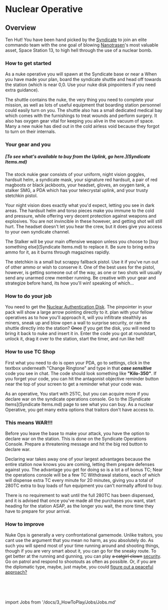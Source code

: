
# Nuclear Operative

## Overview


Ten Hut! You have been hand picked by the [Syndicate](Groups.md) to join an elite commando team with the one goal of blowing [Nanotrasen](Groups.md)'s most valuable asset, Space Station 13, to high hell through the use of a nuclear bomb.


### How to get started

As a nuke operative you will spawn at the Syndicate base or near a When you have made your plan, board the syndicate shuttle and head off towards the station (which is near 0,0. Use your nuke disk pinpointers if you need extra guidance). 

The shuttle contains the nuke, the very thing you need to complete your mission, as well as lots of useful equipment that boarding station personnel could easily turn on you. The shuttle also has a small dedicated medical bay which comes with the furnishings to treat wounds and perform surgery. It also has oxygen gear vital for keeping you alive in the vacuum of space. Many a new nukie has died out in the cold airless void because they forgot to turn on their internals.

### Your gear and you

##### [To see what's available to buy from the Uplink, go here.](Syndicate Items.md)

The stock nukie gear consists of your uniform, night vision goggles, hardsuit helm, a syndicate mask, your signature red hardsuit, a pair of red magboots or black jackboots, your headset, gloves, an oxygen tank, a stalker SMG, a PDA which has your telecrystal uplink, and your trusty stetchkin pistol. 

Your night vision does exactly what you'd expect, letting you see in dark areas. The hardsuit helm and torso pieces make you immune to the cold and pressure, while offering very decent protection against weapons and explosives. You are not invincible in these however, and getting shot will still hurt. The headset doesn't let you hear the crew, but it does give you access to your own syndicate channel. 

The Stalker will be your main offensive weapon unless you choose to [buy something else](Syndicate Items.md) to replace it. Be sure to bring extra ammo for it, as it burns through magazines rapidly. 

The stetchkin is a small but scrappy fallback pistol. Use it if you've run out of other ammo or wish to conserve it. One of the best uses for the pistol, however, is getting someone out of the way, as one or two shots will usually send any unarmed crew member running. Be creative with your gear and strategize before hand, its how you'll win! speaking of which...

### How to do your job

You need to get the [Nuclear Authentication Disk](Nuclear-Authentication-Disk.md). The pinpointer in your pack will show a large arrow pointing directly to it. plan with your fellow operatives as to how you'll approach it, will you infiltrate stealthily as miners, sneak up and blow open a wall to surprise security, or ram the shuttle directly into the station? <s>Once</s> *If* you get the disk, you will need to bring it back to nuke and insert it in. Enter the code you got at roundstart, unlock it, drag it over to the station, start the timer, and run like hell!

###  How to use TC Shop

First what you need to do is open your PDA, go to settings, click in the textbox underneath "Change Ringtone" and type in that ***case sensitive*** code you see in chat. The code should look something like **"Kilo-350"**. If you forget your code, you can hit the antagonist objective reminder button near the top of your screen to get a reminder what your code was. 

As an operative, You start with 25TC, but you can acquire more if you declare war on the syndicate operations console. Go to the [Syndicate Items](Syndicate Items.md) page to see what you can buy. As a nuclear Operative, you get many extra options that traitors don't have access to.

### This means WAR!!!
Before you leave the base to make your attack, you have the option to declare war on the station. This is done on the Syndicate Operations Console. Prepare a threatening message and hit the big red button to declare war.

Declaring war takes away one of your largest advantages because the entire station now knows you are coming, letting them prepare defenses against you. The advantage you get for doing so is a lot a of bonus TC; Near the operations console will be a few TC Withdrawal stations, each of which will dispense extra TC every minute for 20 minutes, giving you a total of 280TC extra to buy loads of fun equipment you can't normally afford to buy. 

There is no requirement to wait until the full 280TC has been dispensed, and it is advised that once you've made all the purchases you want, start heading for the station ASAP, as the longer you wait, the more time they have to prepare for your arrival.

### How to improve

Nuke Ops is generally a very confrontational gamemode. Unlike traitors, you cant use the argument that you mean no harm, as you absolutely do. As such you will spend most of your time running around and shooting things, though if you are very smart about it, you can go for the sneaky route. To get better at the running and gunning, you can play <s>a catgirl clown</s> [security](Security.md). Go on patrol and respond to shootouts as often as possible. Or, if you are the diplomatic type, maybe, just maybe, you could [figure out a peaceful approach?](So-close-to-impossible-that-it-might-as-well-not-even-exist.md)

  <br/>
<br/>
<br/>

import Jobs from '/docs/3_HowToPlay/Jobs/Jobs.md'

<Jobs />


